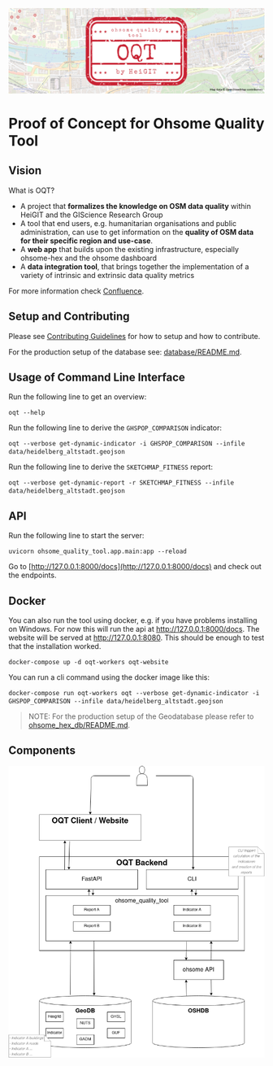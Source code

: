 ![oqt_header](logo/oqt_header.png)

# Proof of Concept for Ohsome Quality Tool

## Vision

What is OQT?
* A project that **formalizes the knowledge on OSM data quality** within HeiGIT and the GIScience Research Group
* A tool that end users, e.g. humanitarian organisations and public administration, can use to get information on the **quality of OSM data for their specific region and use-case**.
* A **web app** that builds upon the existing infrastructure, especially ohsome-hex and the ohsome dashboard
* A **data integration tool**, that brings together the implementation of a variety of intrinsic and extrinsic data quality metrics

For more information check [Confluence](https://confluence.gistools.geog.uni-heidelberg.de/display/oshdb/The+ohsome+Quality+Tool).


## Setup and Contributing

Please see [Contributing Guidelines](CONTRIBUTING.md) for how to setup and how to contribute.

For the production setup of the database see: [database/README.md](database/README.md).


## Usage of Command Line Interface

Run the following line to get an overview:
```
oqt --help 
```

Run the following line to derive the `GHSPOP_COMPARISON` indicator:
```
oqt --verbose get-dynamic-indicator -i GHSPOP_COMPARISON --infile data/heidelberg_altstadt.geojson 
```

Run the following line to derive the `SKETCHMAP_FITNESS` report:
```
oqt --verbose get-dynamic-report -r SKETCHMAP_FITNESS --infile data/heidelberg_altstadt.geojson
```


## API

Run the following line to start the server:
```
uvicorn ohsome_quality_tool.app.main:app --reload
```

Go to [http://127.0.0.1:8000/docs](http://127.0.0.1:8000/docs) and check out the endpoints.


## Docker

You can also run the tool using docker, e.g. if you have problems installing on Windows. For now this will run the api at http://127.0.0.1:8000/docs. The website will be served at http://127.0.0.1:8080. This should be enough to test that the installation worked.

```
docker-compose up -d oqt-workers oqt-website
```

You can run a cli command using the docker image like this:
```
docker-compose run oqt-workers oqt --verbose get-dynamic-indicator -i GHSPOP_COMPARISON --infile data/heidelberg_altstadt.geojson
```

> NOTE: For the production setup of the Geodatabase please refer to [ohsome_hex_db/README.md](ohsome_hex_db/README.md).


## Components

![Comonents](docs/component_diagram.png)


